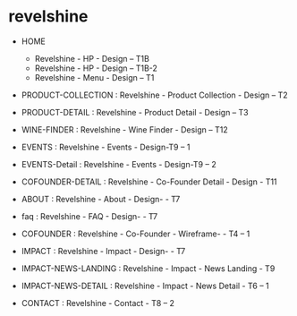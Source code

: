 # revelshine

- HOME

  - Revelshine - HP - Design – T1B
  - Revelshine - HP - Design – T1B-2
  - Revelshine - Menu - Design – T1

- PRODUCT-COLLECTION : Revelshine - Product Collection - Design – T2

- PRODUCT-DETAIL : Revelshine - Product Detail - Design – T3

- WINE-FINDER : Revelshine - Wine Finder - Design – T12

- EVENTS : Revelshine - Events - Design-T9 – 1

- EVENTS-Detail : Revelshine - Events - Design-T9 – 2

- COFOUNDER-DETAIL : Revelshine - Co-Founder Detail - Design - T11

- ABOUT : Revelshine - About - Design- - T7

- faq : Revelshine - FAQ - Design- - T7

- COFOUNDER : Revelshine - Co-Founder - Wireframe- - T4 – 1

- IMPACT : Revelshine - Impact - Design- - T7

- IMPACT-NEWS-LANDING : Revelshine - Impact - News Landing - T9

- IMPACT-NEWS-DETAIL : Revelshine - Impact - News Detail - T6 – 1

- CONTACT : Revelshine - Contact - T8 – 2
